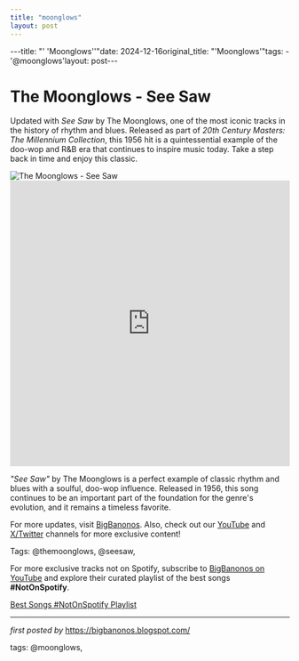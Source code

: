 ```yaml
---
title: "moonglows"
layout: post
---
```

---title: "' 'Moonglows''"date: 2024-12-16original_title: "'Moonglows'"tags:  - '@moonglows'layout: post---<!-- Title of the Post --><h1 >The Moonglows - See Saw</h1> <!-- Introductory Text --><p >Updated with *See Saw* by The Moonglows, one of the most iconic tracks in the history of rhythm and blues. Released as part of *20th Century Masters: The Millennium Collection*, this 1956 hit is a quintessential example of the doo-wop and R&B era that continues to inspire music today. Take a step back in time and enjoy this classic.</p> <!-- Featured Image --><div > <img src="https://i.scdn.co/image/ab67616d0000b273ffe738106c3e110323d8b240" alt="The Moonglows - See Saw" /></div> <!-- YouTube Video Embed --><div > <iframe width="100%" height="514" src="https://www.youtube.com/embed/sKYq1iY952A" title="1956 HITS ARCHIVE: See Saw - Moonglows" frameborder="0" allow="accelerometer; autoplay; clipboard-write; encrypted-media; gyroscope; picture-in-picture; web-share" referrerpolicy="strict-origin-when-cross-origin" allowfullscreen></iframe></div> <!-- Song Information --><div > <p><em>"See Saw"</em> by The Moonglows is a perfect example of classic rhythm and blues with a soulful, doo-wop influence. Released in 1956, this song continues to be an important part of the foundation for the genre's evolution, and it remains a timeless favorite.</p></div> <!-- Footer Links --><div > <p>For more updates, visit <a href="https://bigbanonos.blogspot.com/" target="_blank">BigBanonos</a>. Also, check out our <a href="https://www.youtube.com/@BigBanonos" target="_blank">YouTube</a> and <a href="https://x.com/bigbanonos" target="_blank">X/Twitter</a> channels for more exclusive content!</p></div> <!-- Tags --><p >Tags: @themoonglows, @seesaw,</p><!--Subscribe and Playlist Links--><div>    <p>For more exclusive tracks not on Spotify, subscribe to <a href="https://www.youtube.com/@BigBanonos" target="_blank">BigBanonos on YouTube</a> and explore their curated playlist of the best songs <strong>#NotOnSpotify</strong>.</p>    <p><a href="https://www.youtube.com/playlist?list=PLtuNtuTatqI0kFahUCbtbfenC_ET5O_tr" target="_blank">Best Songs #NotOnSpotify Playlist<br /></a></p></div><hr /><p><em>first posted by</em> <a href="https://bigbanonos.blogspot.com/" rel="noopener" target="_new">https://bigbanonos.blogspot.com/</a></p><p>tags: @moonglows,</p>
